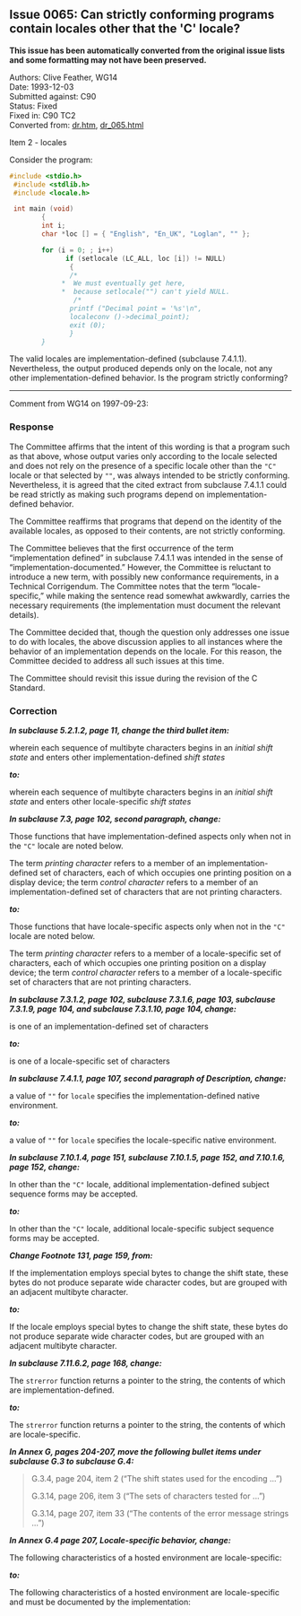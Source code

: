 ## Issue 0065: Can strictly conforming programs contain locales other that the 'C' locale?

**This issue has been automatically converted from the original issue lists and some formatting may not have been preserved.**

Authors: Clive Feather, WG14  
Date: 1993-12-03  
Submitted against: C90  
Status: Fixed  
Fixed in: C90 TC2  
Converted from: [dr.htm](https://www.open-std.org/jtc1/sc22/wg14/www/docs/dr.htm), [dr_065.html](https://www.open-std.org/jtc1/sc22/wg14/www/docs/dr_065.html)

Item 2 \- locales

Consider the program:

```c
#include <stdio.h>
 #include <stdlib.h>
 #include <locale.h>

 int main (void)
        {
        int i;
        char *loc [] = { "English", "En_UK", "Loglan", "" };

        for (i = 0; ; i++)
              if (setlocale (LC_ALL, loc [i]) != NULL)
 	           {
 	           /*
 			 *  We must eventually get here,
 			 *  because setlocale("") can't yield NULL.
 	            /*
 	           printf ("Decimal point = '%s'\n",
 	           localeconv ()->decimal_point);
 	           exit (0);
 	           }
        }
```

The valid locales are implementation-defined (subclause 7.4.1.1). Nevertheless,
the output produced depends only on the locale, not any other
implementation-defined behavior. Is the program strictly conforming?

---

Comment from WG14 on 1997-09-23:

### Response

The Committee affirms that the intent of this wording is that a program such as
that above, whose output varies only according to the locale selected and does
not rely on the presence of a specific locale other than the `"C"` locale or
that selected by `""`, was always intended to be strictly conforming.
Nevertheless, it is agreed that the cited extract from subclause 7.4.1.1 could
be read strictly as making such programs depend on implementation-defined
behavior.

The Committee reaffirms that programs that depend on the identity of the
available locales, as opposed to their contents, are not strictly conforming.

The Committee believes that the first occurrence of the term “implementation
defined” in subclause 7.4.1.1 was intended in the sense of
“implementation-documented.” However, the Committee is reluctant to introduce a
new term, with possibly new conformance requirements, in a Technical
Corrigendum. The Committee notes that the term “locale-specific,” while making
the sentence read somewhat awkwardly, carries the necessary requirements (the
implementation must document the relevant details).

The Committee decided that, though the question only addresses one issue to do
with locales, the above discussion applies to all instances where the behavior
of an implementation depends on the locale. For this reason, the Committee
decided to address all such issues at this time.

The Committee should revisit this issue during the revision of the C Standard.

### Correction

***In subclause 5.2.1.2, page 11, change the third bullet item:***

wherein each sequence of multibyte characters begins in an *initial shift state*
and enters other implementation-defined *shift states*

***to:***

wherein each sequence of multibyte characters begins in an *initial shift state*
and enters other locale-specific *shift states*

***In subclause 7.3, page 102, second paragraph, change:***

Those functions that have implementation-defined aspects only when not in the
`"C"` locale are noted below.

The term *printing character* refers to a member of an implementation-defined
set of characters, each of which occupies one printing position on a display
device; the term *control character* refers to a member of an
implementation-defined set of characters that are not printing characters.

***to:***

Those functions that have locale-specific aspects only when not in the `"C"`
locale are noted below.

The term *printing character* refers to a member of a locale-specific set of
characters, each of which occupies one printing position on a display device;
the term *control character* refers to a member of a locale-specific set of
characters that are not printing characters.

***In subclause 7.3.1.2, page 102, subclause 7.3.1.6, page 103, subclause
7.3.1.9, page 104, and subclause 7.3.1.10, page 104, change:***

is one of an implementation-defined set of characters

***to:***

is one of a locale-specific set of characters

***In subclause 7.4.1.1, page 107, second paragraph of Description, change:***

a value of `""` for `locale` specifies the implementation-defined native
environment.

***to:***

a value of `""` for `locale` specifies the locale-specific native environment.

***In subclause 7.10.1.4, page 151, subclause 7.10.1.5, page 152, and 7.10.1.6,
page 152, change:***

In other than the `"C"` locale, additional implementation-defined subject
sequence forms may be accepted.

***to:***

In other than the `"C"` locale, additional locale-specific subject sequence
forms may be accepted.

***Change Footnote 131, page 159, from:***

If the implementation employs special bytes to change the shift state, these
bytes do not produce separate wide character codes, but are grouped with an
adjacent multibyte character.

***to:***

If the locale employs special bytes to change the shift state, these bytes do
not produce separate wide character codes, but are grouped with an adjacent
multibyte character.

***In subclause 7.11.6.2, page 168, change:***

The `strerror` function returns a pointer to the string, the contents of which
are implementation-defined.

***to:***

The `strerror` function returns a pointer to the string, the contents of which
are locale-specific.

***In Annex G, pages 204-207, move the following bullet items under subclause
G.3 to subclause G.4:***

> G.3.4, page 204, item 2 (“The shift states used for the encoding ...”)
>
> G.3.14, page 206, item 3 (“The sets of characters tested for ...”)
>
> G.3.14, page 207, item 33 (“The contents of the error message strings ...”)

***In Annex G.4 page 207, Locale-specific behavior, change:***

The following characteristics of a hosted environment are locale-specific:

***to:***

The following characteristics of a hosted environment are locale-specific and
must be documented by the implementation:
